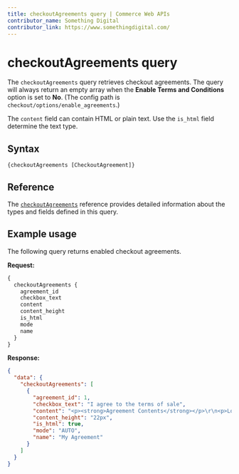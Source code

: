 ```yaml
---
title: checkoutAgreements query | Commerce Web APIs
contributor_name: Something Digital
contributor_link: https://www.somethingdigital.com/
---
```


# checkoutAgreements query

The `checkoutAgreements` query retrieves checkout agreements. The query will always return an empty array when the **Enable Terms and Conditions** option is set to **No**.  (The config path is `checkout/options/enable_agreements`.)

The `content` field can contain HTML or plain text. Use the `is_html` field determine the text type.

## Syntax

`{checkoutAgreements [CheckoutAgreement]}`

## Reference

The [`checkoutAgreements`](https://developer.adobe.com/commerce/webapi/graphql-api/index.html#query-checkoutAgreements) reference provides detailed information about the types and fields defined in this query.

## Example usage

The following query returns enabled checkout agreements.

**Request:**

```graphql
{
  checkoutAgreements {
    agreement_id
    checkbox_text
    content
    content_height
    is_html
    mode
    name
  }
}
```

**Response:**

```json
{
  "data": {
    "checkoutAgreements": [
      {
        "agreement_id": 1,
        "checkbox_text": "I agree to the terms of sale",
        "content": "<p><strong>Agreement Contents</strong></p>\r\n<p>Lorem ipsum dolor sit amet, consectetur adipiscing elit, sed do eiusmod tempor incididunt ut labore et dolore magna aliqua.</p>",
        "content_height": "22px",
        "is_html": true,
        "mode": "AUTO",
        "name": "My Agreement"
      }
    ]
  }
}
```
